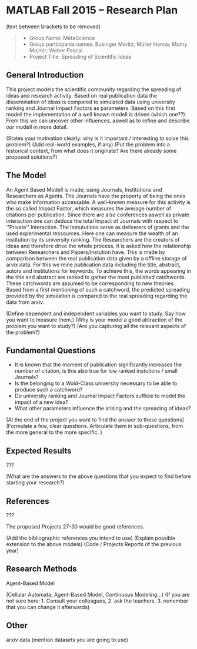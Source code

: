 # MATLAB Fall 2015 – Research Plan
(text between brackets to be removed)

> * Group Name: MetaScience
> * Group participants names: Businger Moritz; Müller Hanna; Mutny Mojmir; Weber Pascal
> * Project Title: Spreading of Scientific Ideas

## General Introduction

This project models the scientific community regarding the spreading of ideas and research activity. Based on real publication data the dissemination of ideas is compared to simulated data using university ranking and Journal Impact Factors as parameters. Based on this first modell the implementation of a well known modell is driven (which one??). From this we can uncover other influences, aswell as to refine and describe our modell in more detail.

(States your motivation clearly: why is it important / interesting to solve this problem?)
(Add real-world examples, if any)
(Put the problem into a historical context, from what does it originate? Are there already some proposed solutions?)

## The Model

An Agent Based Modell is made, using Journals, Institutions and Researchers as Agents. The Journals have the property of being the ones who make Information accessable. A well-known measure for this activity is the so called Impact Factor, which measures the average number of citations per publication. Since there are also conferences aswell as private interaction one can deduce the total Impact of Journals with respect to ''Private'' Interaction. The Instututions serve as deliverers of grants and the used experimental ressources. Here one can measure the wealth of an institution by its university ranking. The Researchers are the creators of ideas and therefore drive the whole process. It is asked how the relationship between Researchers and Papers/Instution have. This is made by comparison between the real publication data given by a offline storage of arvix data. For this we mine publication data including the title, abstract, autors and institutions for keywords. To achieve this, the words appearing in the title and abstract are ranked to gather the most published catchwords. These catchwords are assumed to be corresponding to new theories. Based from a first mentioning of such a catchword, the predicted spreading provided by the simulation is compared to the real spreading regarding the data from arxiv.

(Define dependent and independent variables you want to study. Say how you want to measure them.) (Why is your model a good abtraction of the problem you want to study?) (Are you capturing all the relevant aspects of the problem?)

## Fundamental Questions

- It is known that the moment of publication significantly increases the number of citation, is this also true for low ranked instutions / small Journals? 
- Is the belonging to a Wold-Class university necessary to be able to produce such a catchword?
- Do university ranking and Journal Impact Factors sufficie to model the impact of a new idea?
- What other parameters influence the arising and the spreading of ideas?

(At the end of the project you want to find the answer to these questions)
(Formulate a few, clear questions. Articulate them in sub-questions, from the more general to the more specific. )


## Expected Results

???

(What are the answers to the above questions that you expect to find before starting your research?)


## References 

???

The proposed Projects 27-30 would be good references.

(Add the bibliographic references you intend to use)
(Explain possible extension to the above models)
(Code / Projects Reports of the previous year)


## Research Methods

Agent-Based Model

(Cellular Automata, Agent-Based Model, Continuous Modeling...) (If you are not sure here: 1. Consult your colleagues, 2. ask the teachers, 3. remember that you can change it afterwards)


## Other

arxiv data
(mention datasets you are going to use)
